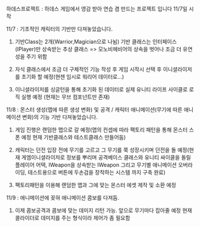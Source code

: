 하데스프로젝트 : 하데스 게임에서 영감 받아 연습 겸 만드는 프로젝트 입니다 11/7일 시작

11/7 : 기초적인 캐릭터의 기반만 다져놓았습니다. 

1. 기반Class는 2개(Warrior,Magician으로 나뉨) 기반 클래스는 인터페이스(IPlayer)만 상속받는 추상 클래스 => 모노비헤비어의 상속을 벗어나 조금 더 유연성을 주기 위함

2. 자식 클래스에서 조금 더 구체적인 기능 작성 후 게임 시작시 선택 후 이니셜라이저를 초기화 할 예정(현잰 임시로 워리어 데이터로...)

3. 이니셜라이저를 싱글턴을 통해 초기화 된 데이터로 실제 유니티 라이프 사이클로 로직 실행 예정 (현재는 무브 컴포넌트만 존재)


 11/8 : 몬스터 생성(맵에 따른 생성 변화) 및 공격 / 캐릭터 애니메이션(무기에 따른 애니메이션 변화)의 기능 기반 다져놓았습니다.

1. 게임 진행은 랜덤한 맵으로 갈 예정(맵의 컨셉에 따라 팩토리 패턴을 통해 몬스터 스폰 예정 현재 기반클래스와 테스트클래스 만들어둠)

2. 캐릭터는 던전 입장 전에 무기를 고르고 그 무기를 쭉 성장시키며 던전을 돌 예정(현재 게엠이니셜라이저로 정보를 뿌리며 공격베이스 클래스와 유니티 싸이클을 돌릴 플레이어 어택,
IWeapon을 상속받는 IWeapon 그리고 무기별 애니메이션 오버라이딩, 테스트용으로 버튼에 두손검을 장착하는 시스템 까지 구축 완료)

3. 팩토리패턴을 이용해 랜덤한 맵과 그에 맞는 몬스터 에셋 제작 및 소환 예정

11/9 : 애니메이션에 꽂혀 애니메이션 콤보를 다져둠.

1. 이제 콤보공격과 콤보에 맞는 데미지 리턴 가능. 앞으로 무기마다 잡아줄 예정 현재 콜라이더로 데미지를 주는 형식이라 제어가 좀 필요함